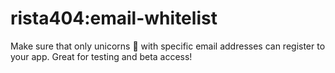 # rista404:email-whitelist

Make sure that only unicorns :rainbow: with specific email addresses can register to your app. Great for testing and beta access!

